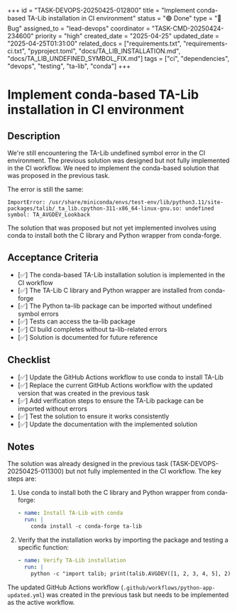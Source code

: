 +++
id = "TASK-DEVOPS-20250425-012800"
title = "Implement conda-based TA-Lib installation in CI environment"
status = "🟢 Done"
type = "🐞 Bug"
assigned_to = "lead-devops"
coordinator = "TASK-CMD-20250424-234600"
priority = "high"
created_date = "2025-04-25"
updated_date = "2025-04-25T01:31:00"
related_docs = ["requirements.txt", "requirements-ci.txt", "pyproject.toml", "docs/TA_LIB_INSTALLATION.md", "docs/TA_LIB_UNDEFINED_SYMBOL_FIX.md"]
tags = ["ci", "dependencies", "devops", "testing", "ta-lib", "conda"]
+++

# Implement conda-based TA-Lib installation in CI environment

## Description

We're still encountering the TA-Lib undefined symbol error in the CI environment. The previous solution was designed but not fully implemented in the CI workflow. We need to implement the conda-based solution that was proposed in the previous task.

The error is still the same:

```
ImportError: /usr/share/miniconda/envs/test-env/lib/python3.11/site-packages/talib/_ta_lib.cpython-311-x86_64-linux-gnu.so: undefined symbol: TA_AVGDEV_Lookback
```

The solution that was proposed but not yet implemented involves using conda to install both the C library and Python wrapper from conda-forge.

## Acceptance Criteria

- [✅] The conda-based TA-Lib installation solution is implemented in the CI workflow
- [✅] The TA-Lib C library and Python wrapper are installed from conda-forge
- [✅] The Python ta-lib package can be imported without undefined symbol errors
- [✅] Tests can access the ta-lib package
- [✅] CI build completes without ta-lib-related errors
- [✅] Solution is documented for future reference

## Checklist

- [✅] Update the GitHub Actions workflow to use conda to install TA-Lib
- [✅] Replace the current GitHub Actions workflow with the updated version that was created in the previous task
- [✅] Add verification steps to ensure the TA-Lib package can be imported without errors
- [✅] Test the solution to ensure it works consistently
- [✅] Update the documentation with the implemented solution

## Notes

The solution was already designed in the previous task (TASK-DEVOPS-20250425-011300) but not fully implemented in the CI workflow. The key steps are:

1. Use conda to install both the C library and Python wrapper from conda-forge:
   ```yaml
   - name: Install TA-Lib with conda
     run: |
       conda install -c conda-forge ta-lib
   ```

2. Verify that the installation works by importing the package and testing a specific function:
   ```yaml
   - name: Verify TA-Lib installation
     run: |
       python -c "import talib; print(talib.AVGDEV([1, 2, 3, 4, 5], 2))"
   ```

The updated GitHub Actions workflow (`.github/workflows/python-app-updated.yml`) was created in the previous task but needs to be implemented as the active workflow.